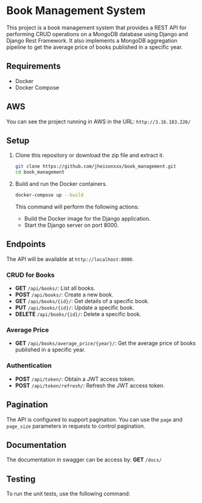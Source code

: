 # Book Management System

This project is a book management system that provides a REST API for performing CRUD operations on a MongoDB database using Django and Django Rest Framework. It also implements a MongoDB aggregation pipeline to get the average price of books published in a specific year.

## Requirements

- Docker
- Docker Compose

## AWS
You can see the project running in AWS in the URL:
`http://3.16.183.226/`

## Setup

1. Clone this repository or download the zip file and extract it.

    ```bash
    git clone https://github.com/jheisonxxx/book_management.git
    cd book_management
    ```

2. Build and run the Docker containers.

    ```bash
    docker-compose up --build
    ```

    This command will perform the following actions:
    - Build the Docker image for the Django application.
    - Start the Django server on port 8000.

## Endpoints

The API will be available at `http://localhost:8000`.

### CRUD for Books

- **GET** `/api/books/`: List all books.
- **POST** `/api/books/`: Create a new book.
- **GET** `/api/books/{id}/`: Get details of a specific book.
- **PUT** `/api/books/{id}/`: Update a specific book.
- **DELETE** `/api/books/{id}/`: Delete a specific book.

### Average Price

- **GET** `/api/books/average_price/{year}/`: Get the average price of books published in a specific year.

### Authentication

- **POST** `/api/token/`: Obtain a JWT access token.
- **POST** `/api/token/refresh/`: Refresh the JWT access token.

## Pagination

The API is configured to support pagination. You can use the `page` and `page_size` parameters in requests to control pagination.

## Documentation

The documentation in swagger can be access by: **GET** `/docs/`

## Testing

To run the unit tests, use the following command:

```bash
```


